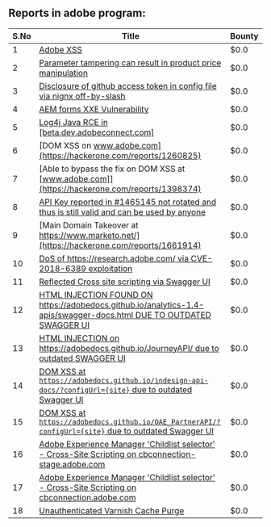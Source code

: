 ## Reports in adobe program:
| S.No | Title | Bounty |
| ---- | ----- | ------ |
| 1 | [Adobe XSS](https://hackerone.com/reports/50389) | $0.0 |
| 2 | [Parameter tampering can result in product price manipulation](https://hackerone.com/reports/218748) | $0.0 |
| 3 | [Disclosure of github access token in config file via nignx off-by-slash](https://hackerone.com/reports/1386547) | $0.0 |
| 4 | [AEM forms XXE Vulnerability](https://hackerone.com/reports/1321070) | $0.0 |
| 5 | [Log4j Java RCE in [beta.dev.adobeconnect.com]](https://hackerone.com/reports/1442644) | $0.0 |
| 6 | [DOM XSS on  www.adobe.com](https://hackerone.com/reports/1260825) | $0.0 |
| 7 | [Able to bypass the fix on DOM XSS at [www.adobe.com]](https://hackerone.com/reports/1398374) | $0.0 |
| 8 | [API Key reported in #1465145 not rotated and thus is still valid and can be used by anyone](https://hackerone.com/reports/1591770) | $0.0 |
| 9 | [Main Domain Takeover at  https://www.marketo.net/](https://hackerone.com/reports/1661914) | $0.0 |
| 10 | [DoS of  https://research.adobe.com/ via CVE-2018-6389 exploitation](https://hackerone.com/reports/1511628) | $0.0 |
| 11 | [Reflected Cross site scripting via Swagger UI](https://hackerone.com/reports/1656650) | $0.0 |
| 12 | [HTML INJECTION FOUND ON https://adobedocs.github.io/analytics-1.4-apis/swagger-docs.html DUE TO OUTDATED SWAGGER UI](https://hackerone.com/reports/1736466) | $0.0 |
| 13 | [HTML INJECTION on https://adobedocs.github.io/JourneyAPI/ due to outdated SWAGGER UI](https://hackerone.com/reports/1744212) | $0.0 |
| 14 | [DOM XSS at `https://adobedocs.github.io/indesign-api-docs/?configUrl={site}` due to outdated Swagger UI](https://hackerone.com/reports/1736327) | $0.0 |
| 15 | [DOM XSS at `https://adobedocs.github.io/OAE_PartnerAPI/?configUrl={site}` due to outdated Swagger UI](https://hackerone.com/reports/1736378) | $0.0 |
| 16 | [Adobe Experience Manager 'Childlist selector' - Cross-Site Scripting on cbconnection-stage.adobe.com ](https://hackerone.com/reports/1842800) | $0.0 |
| 17 | [Adobe Experience Manager 'Childlist selector' - Cross-Site Scripting on  cbconnection.adobe.com](https://hackerone.com/reports/1842801) | $0.0 |
| 18 | [Unauthenticated Varnish Cache Purge](https://hackerone.com/reports/2679440) | $0.0 |